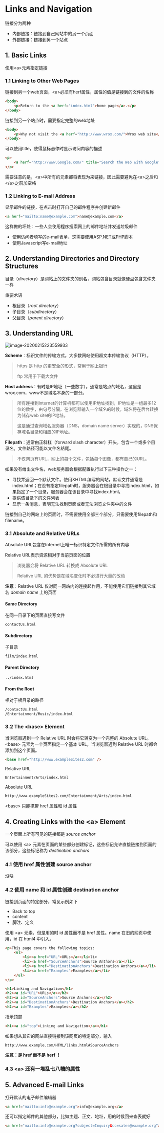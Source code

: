 # Links and Navigation

链接分为两种

* 内部链接：链接到自己网站中的另一个页面
* 外部链接：链接到另一个站点



## 1. Basic Links

使用\<a>元素指定链接



### 1.1 Linking to Other Web Pages

链接到另一个web页面，\<a>必须有herf属性，属性的值是链接到的文件的名称

```html
<body>
    <p>Return to the <a herf="index.html">home page</a>.</p>
</body>
```

链接到另一个站点时，需要指定完整的web地址

```html
<body>
    <p>Why not visit the <a herf="http://www.wrox.com/">Wrox web site</a>.</p>
</body>
```

可以使用title，使得鼠标悬停时显示访问内容的描述

```html
<p>
    <a herf="http://www.Google.com/" title="Search the Web with Google">Google</a> is a very popular search engine.
</p>
```

需要注意的是，\<a>中所有的元素都将表现为来链接，因此需要避免在\<a>之后和\</a>之前加空格



### 1.2 Linking to E-mail Address

显示邮件的链接，在点击时打开自己的邮件程序并创建新邮件

```html
<a herf="mailto:name@example.com">name@example.com</a>
```

这样做的坏处：一些人会使用程序搜索网上的邮件地址并发送垃圾邮件

* 使用访问者填写的e-mail表单，这需要使用ASP.NET或PHP脚本
* 使用Javascript写e-mail地址



## 2. Understanding Directories and Directory Structures

目录（*directory*）是网站上的文件夹的别名，网站包含目录就像硬盘包含文件夹一样

重要术语

* 根目录（*root directory*）
* 子目录（*subdirectory*）
* 父目录（*parent directory*）



## 3. Understanding URL

![image-20200215223559933](C:\Users\姜晓飞\AppData\Roaming\Typora\typora-user-images\image-20200215223559933.png)

**Scheme**：标识文件的传输方式，大多数网站使用超文本传输协议（HTTP）。

> https 是 http 的更安全的形式，常用于网上银行
>
> ftp 常用于下载大文件

**Host address**：有时是IP地址（一些数字），通常是站点的域名，这里是wrox.com，www不是域名本身的一部分。

> 所有连接到Internet的计算机都可以使用IP地址找到，IP地址是一组最多12位的数字，由句号分隔。在浏览器输入一个域名的时候，域名将在后台转换为储存web site的IP地址。
>
> 这是通过查询域名服务器（DNS，domain name server）实现的，DNS保存域名目录和相应的IP地址。

**Filepath**：通常由正斜杠（forward slash character）开头，包含一个或多个目录名，文件路径可能以文件名结尾。

> 不仅网页有URL，网上的每个文件，包括每个图像，都有自己的URL。

如果没有给出文件名，web服务器会根据配置执行以下三种操作之一：

* 寻找并返回一个默认文件。使用XHTML编写的网站，默认文件通常是index.html；在没有指定filepath时，服务器会在根目录中寻找index.html，如果指定了一个目录，服务器会在该目录中寻找index.html。
* 提供该目录下的文件列表
* 显示一条消息，表明无法找到页面或者无法浏览文件夹中的文件

链接到自己的网站上的页面时，不需要使用全部三个部分，只需要使用filepath和filename。



### 3.1 Absolute and Relative URLs

Absolute URL包含在Internet上唯一标识特定文件所需的所有内容

Relative URL表示资源相对于当前页面的位置

> 浏览器会将 Relative URL 转换成 Absolute URL
>
> Relative URL 的优势是在域名变化时不必进行大量的改动

**注意**：Relative URL 仅对同一网站内的连接起作用，不能使用它们链接到其它域名 *domain name* 上的页面

#### Same Directory

在同一目录下的页面直接写文件

```html
contactUs.html
```

#### Subdirectory

子目录

```html
film/index.html
```

#### Parent Directory

```html
../index.html
```

#### From the Root

相对于根目录的路径

```html
/contactUs.html
/Entertainment/Music/index.html
```



### 3.2 The \<base> Element

当浏览器遇到一个 Relative URL 时会将它转变为一个完整的 Absolute URL。\<base> 元素为一个页面指定一个基本 URL，当浏览器遇到 Relative URL 时都会添加到这个页面。

```html
<base href="http://www.exampleSites2.com" />
```

Relative URL

```html
Entertainment/Arts/index.html
```

Absolute URL

```html
http://www.exampleSites2.com/Entertainment/Arts/index.html
```

\<base> 只能携带 href 属性和 id 属性



## 4. Creating Links with the \<a> Element

一个页面上所有可见的链接都是 *source anchor*

可以使用 \<a> 元素在页面的某些部分创建标记，这些标记允许直接链接到页面的该部分，这些标记称为 *destination anchors*

### 4.1 使用 href 属性创建 source anchor

没啥

### 4.2 使用 name 和 id 属性创建 destination anchor

链接到页面的特定部分，常见示例如下

* Back to top
* content
* 脚注、定义

使用 \<a> 元素，但是用的时 id 属性而不是 href 属性。name 在旧的网页中使用，id 在 html4 中引入。

```html
<p>This page covers the following topics:
    <ul>
        <li><a href="URL">URLs</a></li>li>
        <li><a href="SourceAnchors">Source Anthors</a></li>
        <li><a href="DestinationAnchors">Deatination Anthors</a></li>
        <li><a href="Examples">Examples</a></li>
	</ul>
</p>

<h1>Linking and Navigation</h1>
<h2><a id="URL">URLs</a></h2>
<h2><a id="SourceAnchors">Source Anchors</a></h2>
<h2><a id="DestinationAnchors">Destination Anchors</a></h2>
<h2><a id="Examples">Examples</a></h2>
```

指示顶部

```html
<h1><a id="top">Linking and Navigation</a></h1>
```

如果想从其它的网站直接链接到该网页的特定部分，输入

```
http://www.example.com/HTML/links.html#SourceAnchors 
```

**注意：是 href 而不是 herf ！**



### 4.3 \<a> 还有一堆乱七八糟的属性



## 5. Advanced E-mail Links

打开默认的电子邮件编辑器

```html
<a href="mailto:info@example.org">info@example.org</a>
```

还可以指定邮件的其他部分，比如主题、正文、地址，用的时候回来查表就好

```html
<a href="mailto:info@example.org?subject=Inquiry&cc=sales@example.org">info@example.org</a>
```








